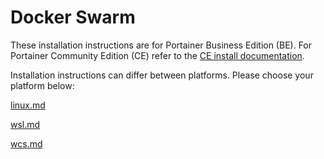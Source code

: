 # Docker Swarm


These installation instructions are for Portainer Business Edition (BE). For Portainer Community Edition (CE) refer to the [CE install documentation](../../../install-ce/server/swarm/).


Installation instructions can differ between platforms. Please choose your platform below:


[linux.md](linux.md)



[wsl.md](wsl.md)



[wcs.md](wcs.md)


